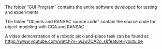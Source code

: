 The folder "GUI Program" contains the entire software developed for testing and experiments.

The folder "Objects and RANSAC source code" contain the source code for object modeling with CGA and RANSAC

A video demonstration of a robotic pick-and-place task can be found at:
https://www.youtube.com/watch?v=iwJw2UA2o_s&feature=youtu.be
